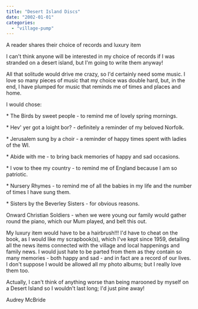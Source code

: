 ```yaml
---
title: "Desert Island Discs"
date: "2002-01-01"
categories: 
  - "village-pump"
---
```


A reader shares their choice of records and luxury item

I can't think anyone will be interested in my choice of records if I was stranded on a desert island, but I'm going to write them anyway!

All that solitude would drive me crazy, so I'd certainly need some music. I love so many pieces of music that my choice was double hard, but, in the end, I have plumped for music that reminds me of times and places and home.

I would chose:

\* The Birds by sweet people - to remind me of lovely spring mornings.

\* Hev' yer got a loight bor? - definitely a reminder of my beloved Norfolk.

\* Jerusalem sung by a choir - a reminder of happy times spent with ladies of the WI.

\* Abide with me - to bring back memories of happy and sad occasions.

\* I vow to thee my country - to remind me of England because I am so patriotic.

\* Nursery Rhymes - to remind me of all the babies in my life and the number of times I have sung them.

\* Sisters by the Beverley Sisters - for obvious reasons.

Onward Christian Soldiers - when we were young our family would gather round the piano, which our Mum played, and belt this out.

My luxury item would have to be a hairbrush!!! I'd have to cheat on the book, as I would like my scrapbook(s), which I've kept since 1959, detailing all the news items connected with the village and local happenings and family news. I would just hate to be parted from them as they contain so many memories - both happy and sad - and in fact are a record of our lives. I don't suppose I would be allowed all my photo albums; but I really love them too.

Actually, I can't think of anything worse than being marooned by myself on a Desert Island so I wouldn't last long; I'd just pine away!

Audrey McBride
